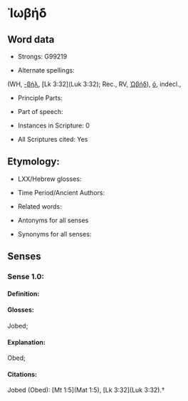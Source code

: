 # Ἰωβήδ

<!-- Status: S2=NeedsEdits -->
<!-- Lexica used for edits:   -->

## Word data

* Strongs: G99219

* Alternate spellings:

(WH, [-βήλ](), [Lk 3:32](Luk 3:32); Rec., RV, [Ὠβήδ]()), [ὁ](), indecl.,

* Principle Parts: 


* Part of speech: 


* Instances in Scripture: 0

* All Scriptures cited: Yes

## Etymology: 


* LXX/Hebrew glosses: 


* Time Period/Ancient Authors: 


* Related words: 

* Antonyms for all senses

* Synonyms for all senses: 


## Senses 


### Sense  1.0: 

#### Definition: 

#### Glosses: 

Jobed; 

#### Explanation: 

Obed; 

#### Citations: 

Jobed (Obed): [Mt 1:5](Mat 1:5), [Lk 3:32](Luk 3:32).†
